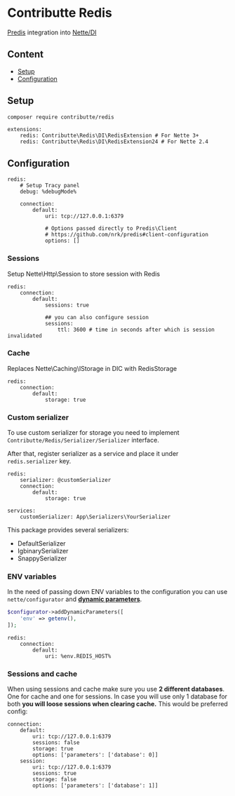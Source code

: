 # Contributte Redis

[Predis](https://github.com/nrk/predis) integration into [Nette/DI](https://github.com/nette/di)

## Content

- [Setup](#setup)
- [Configuration](#setup)

## Setup

```bash
composer require contributte/redis
```

```neon
extensions:
	redis: Contributte\Redis\DI\RedisExtension # For Nette 3+
	redis: Contributte\Redis\DI\RedisExtension24 # For Nette 2.4
```

## Configuration

```neon
redis:
	# Setup Tracy panel
	debug: %debugMode%

	connection:
		default:
			uri: tcp://127.0.0.1:6379

			# Options passed directly to Predis\Client
			# https://github.com/nrk/predis#client-configuration
			options: []
```

### Sessions

Setup Nette\Http\Session to store session with Redis

```neon
redis:
	connection:
		default:
			sessions: true

			## you can also configure session
			sessions:
				ttl: 3600 # time in seconds after which is session invalidated
```

### Cache

Replaces Nette\Caching\IStorage in DIC with RedisStorage

```neon
redis:
	connection:
		default:
			storage: true
```

### Custom serializer

To use custom serializer for storage you need to implement `Contributte/Redis/Serializer/Serializer` interface.

After that, register serializer as a service and place it under `redis.serializer` key.

```neon
redis:
	serializer: @customSerializer
	connection:
		default:
			storage: true

services:
	customSerializer: App\Serializers\YourSerializer
```

This package provides several serializers:

- DefaultSerializer
- IgbinarySerializer
- SnappySerializer

### ENV variables

In the need of passing down ENV variables to the configuration you can use `nette/configurator` and [**dynamic parameters**](https://doc.nette.org/en/3.1/bootstrap#toc-dynamic-parameters).

```php
$configurator->addDynamicParameters([
	'env' => getenv(),
]);
```

```neon
redis:
	connection:
		default:
			uri: %env.REDIS_HOST%
```

### Sessions and cache

When using sessions and cache make sure you use **2 different databases**. One for cache and one for sessions. In case you will use only 1 database for both **you will loose sessions when clearing cache.**
This would be preferred config:

```neon
connection:
	default:
		uri: tcp://127.0.0.1:6379
		sessions: false
		storage: true
		options: ['parameters': ['database': 0]]
	session:
		uri: tcp://127.0.0.1:6379
		sessions: true
		storage: false
		options: ['parameters': ['database': 1]]
```
